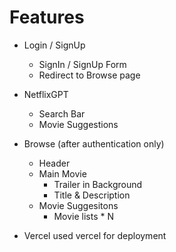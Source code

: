 # Features
- Login / SignUp
    - SignIn / SignUp Form
    - Redirect to Browse page
- NetflixGPT
    - Search Bar
    - Movie Suggestions
- Browse (after authentication only)
    - Header
    - Main Movie
        - Trailer in Background
        - Title & Description
    - Movie Suggesitons
        - Movie lists * N

- Vercel
    used vercel for deployment